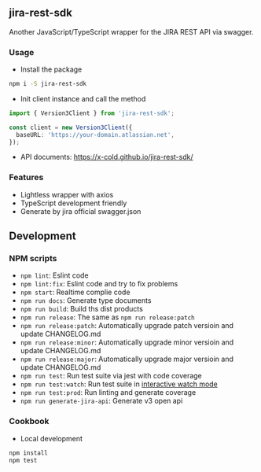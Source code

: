 jira-rest-sdk
---

Another JavaScript/TypeScript wrapper for the JIRA REST API via swagger.

### Usage

- Install the package

```bash
npm i -S jira-rest-sdk
```

- Init client instance and call the method

```ts
import { Version3Client } from 'jira-rest-sdk';

const client = new Version3Client({
  baseURL: 'https://your-domain.atlassian.net',
});
```

- API documents: https://x-cold.github.io/jira-rest-sdk/


### Features

 - Lightless wrapper with axios
 - TypeScript development friendly
 - Generate by jira official swagger.json

## Development

### NPM scripts

 - `npm lint`: Eslint code
 - `npm lint:fix`: Eslint code and try to fix problems
 - `npm start`: Realtime complie code
 - `npm run docs`: Generate type documents
 - `npm run build`: Build ths dist products
 - `npm run release`: The same as `npm run release:patch`
 - `npm run release:patch`: Automatically upgrade patch versioin and update CHANGELOG.md
 - `npm run release:minor`: Automatically upgrade minor versioin and update CHANGELOG.md
 - `npm run release:major`: Automatically upgrade major versioin and update CHANGELOG.md
 - `npm run test`: Run test suite via jest with code coverage
 - `npm run test:watch`: Run test suite in [interactive watch mode](http://facebook.github.io/jest/docs/cli.html#watch)
 - `npm run test:prod`: Run linting and generate coverage
 - `npm run generate-jira-api`: Generate v3 open api

### Cookbook

- Local development

```bash
npm install
npm test
```
